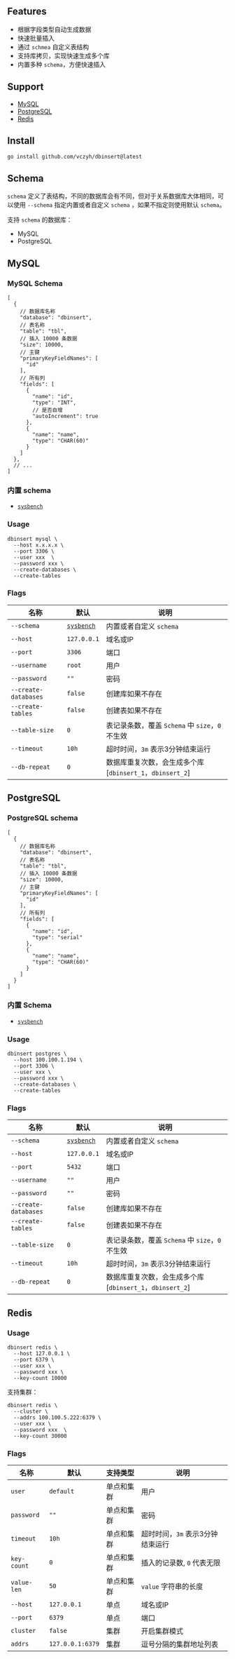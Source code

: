 ## Features

- 根据字段类型自动生成数据
- 快速批量插入
- 通过 `schmea` 自定义表结构
- 支持库拷贝，实现快速生成多个库
- 内置多种 `schema`，方便快速插入

## Support

- [MySQL](#MySQL)
- [PostgreSQL](#PostgreSQL)
- [Redis](#Redis)

## Install

```shell
go install github.com/vczyh/dbinsert@latest
```

## Schema

`schema` 定义了表结构，不同的数据库会有不同，但对于关系数据库大体相同，可以使用 `--schema` 指定内置或者自定义 `schema`
，如果不指定则使用默认 `schema`。

支持 `schema` 的数据库：

- MySQL
- PostgreSQL

## MySQL

### MySQL Schema

```json5
[
  {
    // 数据库名称
    "database": "dbinsert",
    // 表名称
    "table": "tbl",
    // 插入 10000 条数据
    "size": 10000,
    // 主键
    "primaryKeyFieldNames": [
      "id"
    ],
    // 所有列
    "fields": [
      {
        "name": "id",
        "type": "INT",
        // 是否自增
        "autoIncrement": true
      },
      {
        "name": "name",
        "type": "CHAR(60)"
      }
    ]
  },
  // ... 
]
```

### 内置 schema

- [`sysbench`](./relation/schema/sysbench_mysql.json)

### Usage

```shell
dbinsert mysql \
  --host x.x.x.x \ 
  --port 3306 \
  --user xxx  \
  --password xxx \
  --create-databases \
  --create-tables
```

### Flags

| 名称                   | 默认                                                  | 说明                                         |
|----------------------|-----------------------------------------------------|--------------------------------------------|
| `--schema`           | [`sysbench`](./relation/schema/sysbench_mysql.json) | 内置或者自定义 `schema`                           |
| `--host`             | `127.0.0.1`                                         | 域名或IP                                      |
| `--port`             | `3306`                                              | 端口                                         |
| `--username`         | `root`                                              | 用户                                         |
| `--password`         | `""`                                                | 密码                                         |
| `--create-databases` | `false`                                             | 创建库如果不存在                                   |
| `--create-tables`    | `false`                                             | 创建表如果不存在                                   |
| `--table-size`       | `0`                                                 | 表记录条数，覆盖 `Schema` 中 `size`，`0` 不生效         |
| `--timeout`          | `10h`                                               | 超时时间，`3m` 表示3分钟结束运行                        |
| `--db-repeat`        | `0`                                                 | 数据库重复次数，会生成多个库 [`dbinsert_1`，`dbinsert_2`] |

## PostgreSQL

### PostgreSQL schema

```json5
[
  {
    // 数据库名称
    "database": "dbinsert",
    // 表名称
    "table": "tbl",
    // 插入 10000 条数据
    "size": 10000,
    // 主键
    "primaryKeyFieldNames": [
      "id"
    ],
    // 所有列
    "fields": [
      {
        "name": "id",
        "type": "serial"
      },
      {
        "name": "name",
        "type": "CHAR(60)"
      }
    ]
  }
]
```

### 内置 Schema

- [`sysbench`](./relation/schema/sysbench_postgres.json)

### Usage

```shell
dbinsert postgres \
  --host 100.100.1.194 \ 
  --port 3306 \
  --user xxx \
  --password xxx \
  --create-databases \
  --create-tables
```

### Flags

| 名称                   | 默认                                                     | 说明                                         |
|----------------------|--------------------------------------------------------|--------------------------------------------|
| `--schema`           | [`sysbench`](./relation/schema/sysbench_postgres.json) | 内置或者自定义 `schema`                           |
| `--host`             | `127.0.0.1`                                            | 域名或IP                                      |
| `--port`             | `5432`                                                 | 端口                                         |
| `--username`         | `""`                                                   | 用户                                         |
| `--password`         | `""`                                                   | 密码                                         |
| `--create-databases` | `false`                                                | 创建库如果不存在                                   |
| `--create-tables`    | `false`                                                | 创建表如果不存在                                   |
| `--table-size`       | `0`                                                    | 表记录条数，覆盖 `Schema` 中 `size`，`0` 不生效         |
| `--timeout`          | `10h`                                                  | 超时时间，`3m` 表示3分钟结束运行                        |
| `--db-repeat`        | `0`                                                    | 数据库重复次数，会生成多个库 [`dbinsert_1`，`dbinsert_2`] |

## Redis

### Usage

```shell
dbinsert redis \
  --host 127.0.0.1 \
  --port 6379 \
  --user xxx \
  --password xxx \  
  --key-count 10000 
```

支持集群：

```shell
dbinsert redis \
  --cluster \
  --addrs 100.100.5.222:6379 \
  --user xxx \
  --password xxx  \
  --key-count 30000
```

### Flags

| 名称          | 默认               | 支持类型  | 说明                  |
|-------------|------------------|-------|---------------------|
| `user`      | `default`        | 单点和集群 | 用户                  |
| `password`  | `""`             | 单点和集群 | 密码                  |
| `timeout`   | `10h`            | 单点和集群 | 超时时间，`3m` 表示3分钟结束运行 |
| `key-count` | `0`              | 单点和集群 | 插入的记录数, `0` 代表无限    |
| `value-len` | `50`             | 单点和集群 | `value` 字符串的长度      |
| `--host`    | `127.0.0.1`      | 单点    | 域名或IP               |
| `--port`    | `6379`           | 单点    | 端口                  |
| `cluster`   | `false`          | 集群    | 开启集群模式              |
| `addrs`     | `127.0.0.1:6379` | 集群    | 逗号分隔的集群地址列表         |